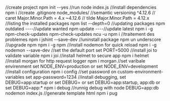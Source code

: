 //create project
npm init --yes
//run
node index.js
//install dependencies
npm i
//create .gitignore
node_modules/
//semantic versioning
^4.12.6 // caret Major.Minor.Path = 4.x
~4.12.6 // tilde Major.Minor.Path = 4.12.x
//listing the installed packages
npm list --depth=0
//updating packages
npm outdated
----//update wanted
npm update
----//update latest
npm i -g npm-check-updates
npm-check-updates
ncu -u
npm i
//traitement des problemes
npm i jshint --save-dev
//uninstall package
npm un underscore
//upgrade npm
npm i -g npm
//install nodemon for quick reload
npm i -g nodemon --save-dev
//set the default port
set PORT=5000
//install joi to validate variable
npm i joi
//install helmet to secure app
npm i helmet
//install morgan for http request logger
npm i morgan
//set varibale envirenment
set NODE_ENV=production or set NODE_ENV=development
//install configuration
npm i config
//set password on custom-environment-variables
set app-password=1234
//install debugging, set DEBUG=app:startup or set DEBUG= or set DEBUG=app:startup, app:db or set DEBUG=app:\*
npm i debug
//runnig debug with node
DEBUG=app:db nodemon index.js
//generate template html
npm i pug
